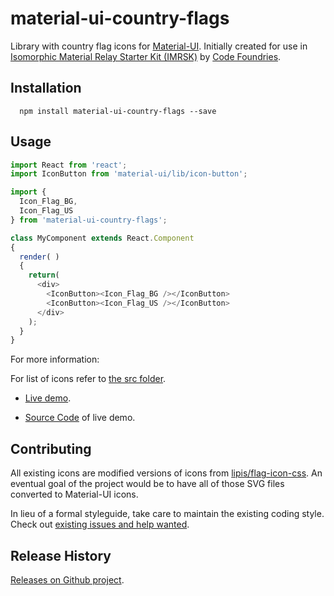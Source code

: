 material-ui-country-flags
=========================

Library with country flag icons for [Material-UI](http://www.material-ui.com/#/). Initially created for use in [Isomorphic Material Relay Starter Kit (IMRSK)](https://github.com/codefoundries/isomorphic-material-relay-starter-kit) by [Code Foundries](http://codefoundries.com/).

## Installation

```shell
  npm install material-ui-country-flags --save
```

## Usage

```javascript
import React from 'react';
import IconButton from 'material-ui/lib/icon-button';

import {
  Icon_Flag_BG,
  Icon_Flag_US
} from 'material-ui-country-flags';

class MyComponent extends React.Component
{
  render( )
  {
    return(
      <div>
        <IconButton><Icon_Flag_BG /></IconButton>
        <IconButton><Icon_Flag_US /></IconButton>
      </div>
    );
  }
}

```

For more information:

For list of icons refer to [the src folder](src/).

* [Live demo](http://isomorphic-material-relay.herokuapp.com/mui/icons_country_flags).

* [Source Code](https://github.com/codefoundries/isomorphic-material-relay-starter-kit/blob/master/units/starter-kit-example-mui/webapp/components/MUI_Icons_CountryFlags.jsx) of live demo.


## Contributing

All existing icons are modified versions of icons from [lipis/flag-icon-css](https://github.com/lipis/flag-icon-css/tree/master/flags/4x3). An eventual goal of the project would be to have all of those SVG files converted to Material-UI icons.

In lieu of a formal styleguide, take care to maintain the existing coding style.
Check out [existing issues and help wanted](https://github.com/codefoundries/material-ui-country-flags/issues).


## Release History

[Releases on Github project](https://github.com/codefoundries/material-ui-country-flags/releases/).
